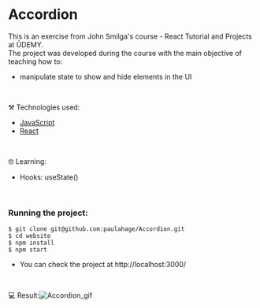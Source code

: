 # Accordion

This is an exercise from John Smilga's course - React Tutorial and Projects at ÛDEMY.<br/>
The project was developed during the course with the main objective of teaching how to: 
- manipulate state to show and hide elements in the UI

<br/>

⚒️ Technologies used:

- [JavaScript](https://www.javascript.com/)
- [React](https://reactjs.org/)

<br/>

🤓 Learning:

- Hooks: useState()
<br/>

### Running the project:

```
$ git clone git@github.com:paulahage/Accordion.git
$ cd website
$ npm install
$ npm start
```
- You can check the project at http://localhost:3000/

<br/>

💻 Result:![Accordion_gif](https://user-images.githubusercontent.com/84124999/206260704-cecd3248-c88f-439f-a67c-41d82dad3559.gif)
